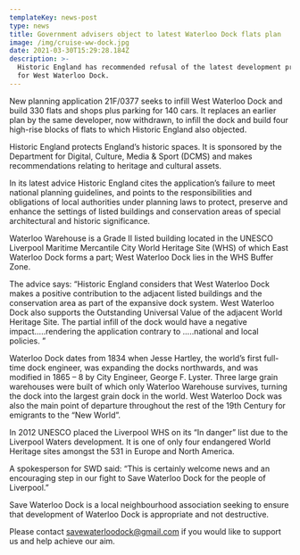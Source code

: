 ```yaml
---
templateKey: news-post
type: news
title: Government advisers object to latest Waterloo Dock flats plan
image: /img/cruise-ww-dock.jpg
date: 2021-03-30T15:29:28.184Z
description: >-
  Historic England has recommended refusal of the latest development proposals
  for West Waterloo Dock.
---
```

New planning application 21F/0377 seeks to infill West Waterloo Dock and build 330 flats and shops plus parking for 140 cars. It replaces an earlier plan by the same developer, now withdrawn, to infill the dock and build four high-rise blocks of flats to which Historic England also objected.



Historic England protects England’s historic spaces. It is sponsored by the Department for Digital, Culture, Media & Sport (DCMS) and makes recommendations relating to heritage and cultural assets.



In its latest advice Historic England cites the application’s failure to meet national planning guidelines, and points to the responsibilities and obligations of local authorities under planning laws to protect, preserve and enhance the settings of listed buildings and conservation areas of special architectural and historic significance.



Waterloo Warehouse is a Grade II listed building located in the UNESCO Liverpool Maritime Mercantile City World Heritage Site (WHS) of which East Waterloo Dock forms a part; West Waterloo Dock lies in the WHS Buffer Zone.



The advice says: “Historic England considers that West Waterloo Dock makes a positive contribution to the adjacent listed buildings and the conservation area as part of the expansive dock system. West Waterloo Dock also supports the Outstanding Universal Value of the adjacent World Heritage Site. The partial infill of the dock would have a negative impact…..rendering the application contrary to …..national and local policies. ”



Waterloo Dock dates from 1834 when Jesse Hartley, the world’s first full-time dock engineer, was expanding the docks northwards, and was modified in 1865 – 8 by City Engineer, George F. Lyster. Three large grain warehouses were built of which only Waterloo Warehouse survives, turning the dock into the largest grain dock in the world. West Waterloo Dock was also the main point of departure throughout the rest of the 19th Century for emigrants to the “New World”.



In 2012 UNESCO placed the Liverpool WHS on its “In danger” list due to the Liverpool Waters development. It is one of only four endangered World Heritage sites amongst the 531 in Europe and North America.



A spokesperson for SWD said: “This is certainly welcome news and an encouraging step in our fight to Save Waterloo Dock for the people of Liverpool.”



Save Waterloo Dock is a local neighbourhood association seeking to ensure that development of Waterloo Dock is appropriate and not destructive.



Please contact savewaterloodock@gmail.com if you would like to support us and help achieve our aim.
